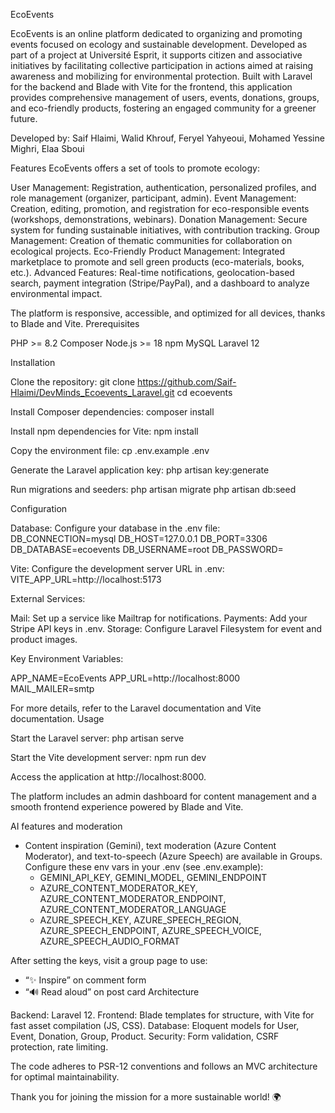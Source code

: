 EcoEvents

EcoEvents is an online platform dedicated to organizing and promoting events focused on ecology and sustainable development. Developed as part of a project at Université Esprit, it supports citizen and associative initiatives by facilitating collective participation in actions aimed at raising awareness and mobilizing for environmental protection.
Built with Laravel for the backend and Blade with Vite for the frontend, this application provides comprehensive management of users, events, donations, groups, and eco-friendly products, fostering an engaged community for a greener future.

Developed by: Saif Hlaimi, Walid Khrouf, Feryel Yahyeoui, Mohamed Yessine Mighri, Elaa Sboui


Features
EcoEvents offers a set of tools to promote ecology:

User Management: Registration, authentication, personalized profiles, and role management (organizer, participant, admin).
Event Management: Creation, editing, promotion, and registration for eco-responsible events (workshops, demonstrations, webinars).
Donation Management: Secure system for funding sustainable initiatives, with contribution tracking.
Group Management: Creation of thematic communities for collaboration on ecological projects.
Eco-Friendly Product Management: Integrated marketplace to promote and sell green products (eco-materials, books, etc.).
Advanced Features: Real-time notifications, geolocation-based search, payment integration (Stripe/PayPal), and a dashboard to analyze environmental impact.

The platform is responsive, accessible, and optimized for all devices, thanks to Blade and Vite.
Prerequisites

PHP >= 8.2
Composer
Node.js >= 18
npm
MySQL
Laravel 12

Installation

Clone the repository:
git clone https://github.com/Saif-Hlaimi/DevMinds_Ecoevents_Laravel.git
cd ecoevents


Install Composer dependencies:
composer install


Install npm dependencies for Vite:
npm install


Copy the environment file:
cp .env.example .env


Generate the Laravel application key:
php artisan key:generate


Run migrations and seeders:
php artisan migrate
php artisan db:seed



Configuration

Database: Configure your database in the .env file:
DB_CONNECTION=mysql
DB_HOST=127.0.0.1
DB_PORT=3306
DB_DATABASE=ecoevents
DB_USERNAME=root
DB_PASSWORD=


Vite: Configure the development server URL in .env:
VITE_APP_URL=http://localhost:5173


External Services:

Mail: Set up a service like Mailtrap for notifications.
Payments: Add your Stripe API keys in .env.
Storage: Configure Laravel Filesystem for event and product images.


Key Environment Variables:

APP_NAME=EcoEvents
APP_URL=http://localhost:8000
MAIL_MAILER=smtp



For more details, refer to the Laravel documentation and Vite documentation.
Usage

Start the Laravel server:
php artisan serve


Start the Vite development server:
npm run dev

Access the application at http://localhost:8000.


The platform includes an admin dashboard for content management and a smooth frontend experience powered by Blade and Vite.

AI features and moderation

- Content inspiration (Gemini), text moderation (Azure Content Moderator), and text-to-speech (Azure Speech) are available in Groups. Configure these env vars in your .env (see .env.example):
	- GEMINI_API_KEY, GEMINI_MODEL, GEMINI_ENDPOINT
	- AZURE_CONTENT_MODERATOR_KEY, AZURE_CONTENT_MODERATOR_ENDPOINT, AZURE_CONTENT_MODERATOR_LANGUAGE
	- AZURE_SPEECH_KEY, AZURE_SPEECH_REGION, AZURE_SPEECH_ENDPOINT, AZURE_SPEECH_VOICE, AZURE_SPEECH_AUDIO_FORMAT
  
After setting the keys, visit a group page to use:
- “✨ Inspire” on comment form
- “🔊 Read aloud” on post card
Architecture

Backend: Laravel 12.
Frontend: Blade templates for structure, with Vite for fast asset compilation (JS, CSS).
Database: Eloquent models for User, Event, Donation, Group, Product.
Security: Form validation, CSRF protection, rate limiting.

The code adheres to PSR-12 conventions and follows an MVC architecture for optimal maintainability.

Thank you for joining the mission for a more sustainable world! 🌍

